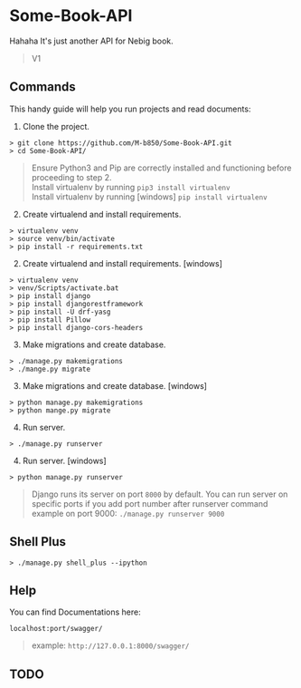 # Some-Book-API
Hahaha
It's just another API for Nebig book.

> V1

## Commands
This handy guide will help you run projects and read documents:

1. Clone the project.
`````````
> git clone https://github.com/M-b850/Some-Book-API.git
> cd Some-Book-API/
`````````

> Ensure Python3 and Pip are correctly installed and functioning before proceeding to step 2.
> <br>
> Install virtualenv by running ``` pip3 install virtualenv ```
> <br>
> Install virtualenv by running [windows] ``` pip install virtualenv ```

2. Create virtualend and install requirements.
`````````
> virtualenv venv
> source venv/bin/activate
> pip install -r requirements.txt
`````````

2. Create virtualend and install requirements. [windows]
`````````
> virtualenv venv
> venv/Scripts/activate.bat
> pip install django
> pip install djangorestframework
> pip install -U drf-yasg
> pip install Pillow
> pip install django-cors-headers
`````````

3. Make migrations and create database.
`````````
> ./manage.py makemigrations
> ./mange.py migrate
`````````

3. Make migrations and create database. [windows]
`````````
> python manage.py makemigrations
> python mange.py migrate
`````````

4. Run server.
````````
> ./manage.py runserver
````````

4. Run server. [windows]
````````
> python manage.py runserver
````````

> Django runs its server on port `8000` by default. 
> You can run server on specific ports if you add port number after runserver command<br>
> example on port 9000: ``` ./manage.py runserver 9000 ``` <br>


## Shell Plus
````````
> ./manage.py shell_plus --ipython
````````

## Help

You can find Documentations here:
`````
localhost:port/swagger/
`````
> example:
> `` http://127.0.0.1:8000/swagger/ ``

## TODO
